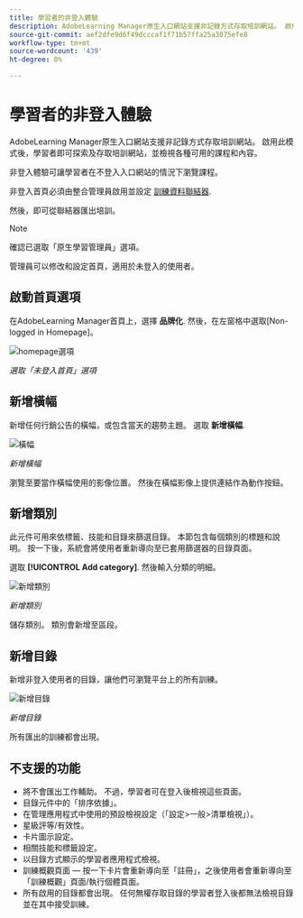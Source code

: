 ```yaml
---
title: 學習者的非登入體驗
description: AdobeLearning Manager原生入口網站支援非記錄方式存取培訓網站。 啟用此模式後，學習者即可探索及存取培訓網站，並檢視各種可用的課程和內容。 非登入體驗可讓學習者在不登入入口網站的情況下瀏覽課程。
source-git-commit: aef2dfe9d6f49dcccaf1f71b57ffa25a3075efe8
workflow-type: tm+mt
source-wordcount: '439'
ht-degree: 0%

---
```


# 學習者的非登入體驗

AdobeLearning Manager原生入口網站支援非記錄方式存取培訓網站。 啟用此模式後，學習者即可探索及存取培訓網站，並檢視各種可用的課程和內容。

非登入體驗可讓學習者在不登入入口網站的情況下瀏覽課程。

非登入首頁必須由整合管理員啟用並設定 [訓練資料聯結器](/help/migrated/integration-admin/feature-summary/connectors.md#training-data-access).

然後，即可從聯結器匯出培訓。

>[!NOTE]
>
>確認已選取「原生學習管理員」選項。

管理員可以修改和設定首頁，適用於未登入的使用者。

## 啟動首頁選項

在AdobeLearning Manager首頁上，選擇 **品牌化**. 然後，在左窗格中選取[Non-logged in Homepage]。

![homepage選項](assets/non-logged-in-homepage.png)

*選取「未登入首頁」選項*

## 新增橫幅

新增任何行銷公告的橫幅，或包含當天的趨勢主題。 選取 **新增橫幅**.

![橫幅](assets/add-banner-image.png)

*新增橫幅*

瀏覽至要當作橫幅使用的影像位置。 然後在橫幅影像上提供連結作為動作按鈕。

## 新增類別

此元件可用來依標籤、技能和目錄來篩選目錄。 本節包含每個類別的標題和說明。 按一下後，系統會將使用者重新導向至已套用篩選器的目錄頁面。

選取 **[!UICONTROL Add category]**. 然後輸入分類的明細。

![新增類別](assets/add-category.png)

*新增類別*

儲存類別。 類別會新增至區段。

## 新增目錄

新增非登入使用者的目錄，讓他們可瀏覽平台上的所有訓練。

![新增目錄](assets/add-catalog.png)

*新增目錄*

所有匯出的訓練都會出現。

## 不支援的功能

* 將不會匯出工作輔助。 不過，學習者可在登入後檢視這些頁面。
* 目錄元件中的「排序依據」。
* 在管理應用程式中使用的預設檢視設定（「設定>一般>清單檢視」）。
* 星級評等/有效性。
* 卡片圖示設定。
* 相關技能和標籤設定。
* 以目錄方式顯示的學習者應用程式檢視。
* 訓練概觀頁面 — 按一下卡片會重新導向至「註冊」，之後使用者會重新導向至「訓練概觀」頁面/執行個體頁面。
* 所有啟用的目錄都會出現。 任何無權存取目錄的學習者登入後都無法檢視目錄並在其中接受訓練。
